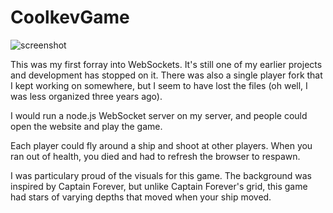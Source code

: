 CoolkevGame
===========

![screenshot](http://i.imgur.com/6hByf0m.png)

This was my first forray into WebSockets. It's still one of my earlier projects and development has stopped on it. There was also a single player fork that I kept working on somewhere, but I seem to have lost the files (oh well, I was less organized three years ago).

I would run a node.js WebSocket server on my server, and people could open the website and play the game.

Each player could fly around a ship and shoot at other players. When you ran out of health, you died and had to refresh the browser to respawn.

I was particulary proud of the visuals for this game. The background was inspired by Captain Forever, but unlike Captain Forever's grid, this game had stars of varying depths that moved when your ship moved.
